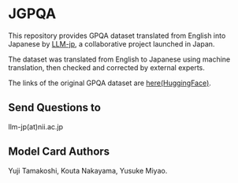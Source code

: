 # JGPQA

This repository provides GPQA dataset translated from English into Japanese by [LLM-jp](https://llm-jp.nii.ac.jp/), a collaborative project launched in Japan.

The dataset was translated from English to Japanese using machine translation, then checked and corrected by external experts.

The links of the original GPQA dataset are [here(HuggingFace)](https://huggingface.co/datasets/Idavidrein/gpqa).

## Send Questions to

llm-jp(at)nii.ac.jp

## Model Card Authors

Yuji Tamakoshi, Kouta Nakayama, Yusuke Miyao.
